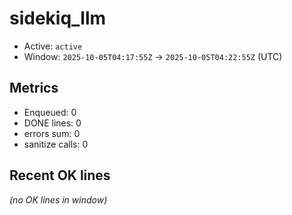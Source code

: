 # sidekiq_llm

- Active: `active`
- Window: `2025-10-05T04:17:55Z` → `2025-10-05T04:22:55Z` (UTC)

## Metrics
- Enqueued: 0
- DONE lines: 0
- errors sum: 0
- sanitize calls: 0

## Recent OK lines
_(no OK lines in window)_
